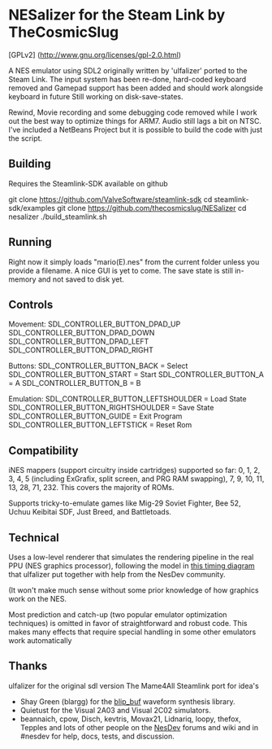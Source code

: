 NESalizer for the Steam Link by TheCosmicSlug
======================================
[GPLv2]	(http://www.gnu.org/licenses/gpl-2.0.html)


A NES emulator using SDL2 originally written by 'ulfalizer' ported to the Steam Link.
The input system has been re-done, hard-coded keyboard removed and Gamepad support has been added and should work alongside keyboard in future
Still working on disk-save-states.

Rewind, Movie recording and some debugging code removed while I work out the best way to optimize things for ARM7. Audio still lags a bit on NTSC.
I've included a NetBeans Project but it is possible to build the code with just the script.

## Building ##
Requires the Steamlink-SDK available on github

git clone https://github.com/ValveSoftware/steamlink-sdk
cd steamlink-sdk/examples
git clone https://github.com/thecosmicslug/NESalizer
cd nesalizer
./build_steamlink.sh

## Running ##
 Right now it simply loads "mario(E).nes" from the current folder unless you provide a filename. A nice GUI is yet to come.
The save state is still in-memory and not saved to disk yet.

## Controls ##

Movement:
SDL_CONTROLLER_BUTTON_DPAD_UP
SDL_CONTROLLER_BUTTON_DPAD_DOWN
SDL_CONTROLLER_BUTTON_DPAD_LEFT
SDL_CONTROLLER_BUTTON_DPAD_RIGHT

Buttons:
SDL_CONTROLLER_BUTTON_BACK 				= Select
SDL_CONTROLLER_BUTTON_START 				= Start
SDL_CONTROLLER_BUTTON_A					= A
SDL_CONTROLLER_BUTTON_B					= B

Emulation:
SDL_CONTROLLER_BUTTON_LEFTSHOULDER		= Load State
SDL_CONTROLLER_BUTTON_RIGHTSHOULDER	= Save State
SDL_CONTROLLER_BUTTON_GUIDE				= Exit Program
SDL_CONTROLLER_BUTTON_LEFTSTICK			= Reset Rom

## Compatibility ##
iNES mappers (support circuitry inside cartridges) supported so far: 
0, 1, 2, 3, 4, 5 (including ExGrafix, split screen, and PRG RAM swapping), 7, 9, 10, 11, 13, 28, 71, 232. This covers the majority of ROMs.

Supports tricky-to-emulate games like Mig-29 Soviet Fighter, Bee 52, Uchuu Keibitai SDF, Just Breed, and Battletoads.

## Technical ##
Uses a low-level renderer that simulates the rendering pipeline in the real PPU (NES graphics processor), following the model in [this timing diagram](http://wiki.nesdev.com/w/images/d/d1/Ntsc_timing.png) that ulfalizer put together with help from the NesDev community. 

(It won't make much sense without some prior knowledge of how graphics work on the NES.

Most prediction and catch-up (two popular emulator optimization techniques) is omitted in favor of straightforward and robust code. This makes many effects that require special handling in some other emulators work automatically




## Thanks ##
 ulfalizer for the original sdl version
The Mame4All Steamlink port for idea's

 * Shay Green (blargg) for the [blip\_buf](https://code.google.com/p/blip-buf/) waveform synthesis library.
 * Quietust for the Visual 2A03 and Visual 2C02 simulators.
 * beannaich, cpow, Disch, kevtris, Movax21, Lidnariq, loopy, thefox, Tepples and lots of other people on the [NesDev](http://nesdev.com) forums and wiki and in #nesdev for help, docs, tests, and discussion.
